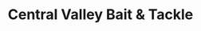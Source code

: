 ---
title: "Central Valley Bait & Tackle"
url: /modesto/central-valley-bait-and-tackle/
shop: fishing
---